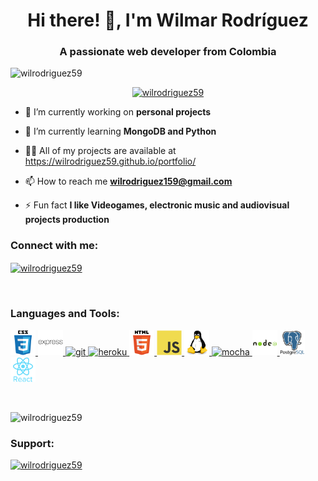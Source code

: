 <h1 align="center">Hi there! 👋, I'm Wilmar Rodríguez</h1>
<h3 align="center">A passionate web developer from Colombia</h3>

<p align="left"> <img src="https://komarev.com/ghpvc/?username=wilrodriguez59&label=Profile%20views&color=0e75b6&style=flat" alt="wilrodriguez59" /> </p>

<p align="center"> <a href="https://github.com/ryo-ma/github-profile-trophy"><img src="https://github-profile-trophy.vercel.app/?username=wilrodriguez59&theme=onedark" alt="wilrodriguez59" /></a> </p>

- 🔭 I’m currently working on **personal projects**

- 🌱 I’m currently learning **MongoDB and Python**

- 👨‍💻 All of my projects are available at <a href="[https://wilrodriguez59.github.io/portfolio/](https://wilrodriguez59.github.io/portfolio/)" target="blank">https://wilrodriguez59.github.io/portfolio/</a>

- 📫 How to reach me **wilrodriguez159@gmail.com**

- ⚡ Fun fact **I like Videogames, electronic music and audiovisual projects production**

<h3 align="left">Connect with me:</h3>

<p align="left"><a href="https://linkedin.com/in/wilrodriguez59" target="blank"><img align="center" src="https://raw.githubusercontent.com/rahuldkjain/github-profile-readme-generator/master/src/images/icons/Social/linked-in-alt.svg" alt="wilrodriguez59" height="30" width="40" /></a></p><br>

<h3 align="left">Languages and Tools:</h3>

<p align="left"> <a href="https://www.w3schools.com/css/" target="_blank" rel="noreferrer"> <img src="https://raw.githubusercontent.com/devicons/devicon/master/icons/css3/css3-original-wordmark.svg" alt="css3" width="40" height="40"/> </a> <a href="https://expressjs.com" target="_blank" rel="noreferrer"> <img src="https://raw.githubusercontent.com/devicons/devicon/master/icons/express/express-original-wordmark.svg" alt="express" width="40" height="40"/> </a> <a href="https://git-scm.com/" target="_blank" rel="noreferrer"> <img src="https://www.vectorlogo.zone/logos/git-scm/git-scm-icon.svg" alt="git" width="40" height="40"/> </a> <a href="https://heroku.com" target="_blank" rel="noreferrer"> <img src="https://www.vectorlogo.zone/logos/heroku/heroku-icon.svg" alt="heroku" width="40" height="40"/> </a> <a href="https://www.w3.org/html/" target="_blank" rel="noreferrer"> <img src="https://raw.githubusercontent.com/devicons/devicon/master/icons/html5/html5-original-wordmark.svg" alt="html5" width="40" height="40"/> </a> <a href="https://developer.mozilla.org/en-US/docs/Web/JavaScript" target="_blank" rel="noreferrer"> <img src="https://raw.githubusercontent.com/devicons/devicon/master/icons/javascript/javascript-original.svg" alt="javascript" width="40" height="40"/> </a> <a href="https://www.linux.org/" target="_blank" rel="noreferrer"> <img src="https://raw.githubusercontent.com/devicons/devicon/master/icons/linux/linux-original.svg" alt="linux" width="40" height="40"/> </a> <a href="https://mochajs.org" target="_blank" rel="noreferrer"> <img src="https://www.vectorlogo.zone/logos/mochajs/mochajs-icon.svg" alt="mocha" width="40" height="40"/> </a> <a href="https://nodejs.org" target="_blank" rel="noreferrer"> <img src="https://raw.githubusercontent.com/devicons/devicon/master/icons/nodejs/nodejs-original-wordmark.svg" alt="nodejs" width="40" height="40"/> </a> <a href="https://www.postgresql.org" target="_blank" rel="noreferrer"> <img src="https://raw.githubusercontent.com/devicons/devicon/master/icons/postgresql/postgresql-original-wordmark.svg" alt="postgresql" width="40" height="40"/> </a> <a href="https://reactjs.org/" target="_blank" rel="noreferrer"> <img src="https://raw.githubusercontent.com/devicons/devicon/master/icons/react/react-original-wordmark.svg" alt="react" width="40" height="40"/> </a> </p><br>

<p align="left"><img src="https://github-readme-stats.vercel.app/api/top-langs?username=wilrodriguez59&show_icons=true&locale=en&layout=compact&theme=onedark" alt="wilrodriguez59" /><br>

<h3>Support:</h3>

<p><a href="https://ko-fi.com/wilrodriguez59"> <img src="https://cdn.ko-fi.com/cdn/kofi3.png?v=3" height="50" width="210" alt="wilrodriguez59" /></a></p></p>
